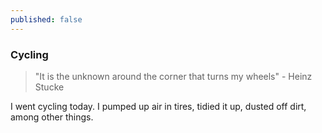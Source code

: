 ```yaml
---
published: false
---
```

### Cycling

> "It is the unknown around the corner that turns my wheels" - Heinz Stucke

I went cycling today. I pumped up air in tires, tidied it up, dusted off dirt, among other things.
